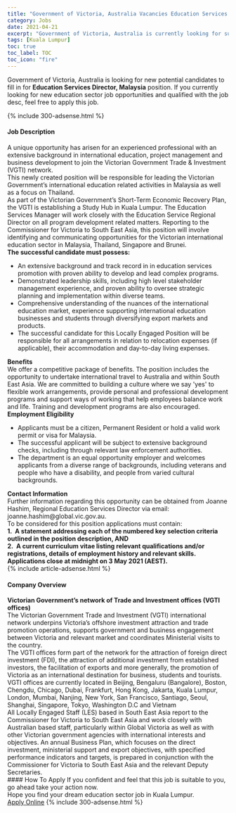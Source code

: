 ```yaml
---
title: "Government of Victoria, Australia Vacancies Education Services Director, Malaysia" 
category: Jobs 
date: 2021-04-21 
excerpt: "Government of Victoria, Australia is currently looking for suitable person to fill in the Education Services Director, Malaysia which positioned at Kuala Lumpur" 
tags: [Kuala Lumpur] 
toc: true 
toc_label: TOC 
toc_icon: "fire" 
--- 
```


<p>Government of Victoria, Australia is looking for new potential candidates to fill in for <b>Education Services Director, Malaysia</b> position. If you currently looking for new education sector job opportunities and qualified with the job desc, feel free to apply this job.
</p>{% include 300-adsense.html %} 
<div><div><h4>Job Description</h4></div><div><div><span><div><div><div>A unique opportunity has arisen for an experienced professional with an extensive background in international education, project management and business development to join the Victorian Government Trade &amp; Investment (VGTI) network.</div><div>This newly created position will be responsible for leading the Victorian Government&#8217;s international education related activities in Malaysia as well as a focus on Thailand.&#160;</div><div>As part of the Victorian Government&#8217;s Short-Term Economic Recovery Plan, the VGTI is establishing a Study Hub in Kuala Lumpur. The Education Services Manager will work closely with the Education Service Regional Director on all program development related matters. Reporting to the Commissioner for Victoria to South East Asia, this position will involve identifying and communicating opportunities for the Victorian international education sector in Malaysia, Thailand, Singapore and Brunei.&#160;</div><div><strong>The successful candidate must possess:</strong></div><ul><li>An extensive background and track record in in education services promotion with proven ability to develop and lead complex programs.</li><li>Demonstrated leadership skills, including high level stakeholder management experience, and proven ability to oversee strategic planning and implementation within diverse teams.</li><li>Comprehensive understanding of the nuances of the international education market, experience supporting international education businesses and students through diversifying export markets and products.</li><li>The successful candidate for this Locally Engaged Position will be responsible for all arrangements in relation to relocation expenses (if applicable), their accommodation and day-to-day living expenses.</li></ul><div><strong>Benefits</strong></div><div>We offer a competitive package of benefits. The position includes the opportunity to undertake international travel to Australia and within South East Asia. We are committed to building a culture where we say 'yes' to flexible work arrangements, provide personal and professional development programs and support ways of working that help employees balance work and life. Training and development programs are also encouraged.</div><div><strong>Employment Eligibility</strong></div><ul><li>Applicants must be a citizen, Permanent Resident or hold a valid work permit or visa for Malaysia.</li><li>The successful applicant will be subject to extensive background checks, including through relevant law enforcement authorities.</li><li>The department is an equal opportunity employer and welcomes applicants from a diverse range of backgrounds, including veterans and people who have a disability, and people from varied cultural backgrounds.</li></ul><div><strong>Contact Information</strong></div><div>Further information regarding this opportunity can be obtained from Joanne Hashim, Regional Education Services Director via email: joanne.hashim@global.vic.gov.au.</div><div>To be considered for this position applications must contain:<br><strong>1.&#160; A statement addressing each of the numbered key selection criteria outlined in the position description, AND<br>2.&#160; A current curriculum vitae listing relevant qualifications and/or registrations, details of employment history and relevant skills.</strong></div></div><div><strong>Applications close at midnight on 3 May 2021 (AEST).&#160;</strong></div></div></span></div></div></div> 
{% include article-adsense.html %} 
<div><div><h4>Company Overview</h4></div><div><div><span><div><div>
<div>
<strong>Victorian Government&#8217;s network of Trade and Investment offices (VGTI offices)</strong></div>
<div>
		The Victorian Government Trade and Investment (VGTI) international network underpins Victoria&#8217;s offshore investment attraction and trade promotion operations, supports government and business engagement between Victoria and relevant market and coordinates Ministerial visits to the country.</div>
<div>
		The VGTI offices form part of the network for the attraction of foreign direct investment (FDI), the attraction of additional investment from established investors, the facilitation of exports and more generally, the promotion of Victoria as an international destination for business, students and tourists. VGTI offices are currently located in Beijing, Bengaluru (Bangalore), Boston, Chengdu, Chicago, Dubai, Frankfurt, Hong Kong, Jakarta, Kuala Lumpur, London, Mumbai, Nanjing, New York, San Francisco, Santiago, Seoul, Shanghai, Singapore, Tokyo, Washington D.C and Vietnam</div>
<div>
		All Locally Engaged Staff (LES) based in South East Asia report to the Commissioner for Victoria to South East Asia and work closely with Australian based staff, particularly within Global Victoria as well as with other Victorian government agencies with international interests and objectives. An annual Business Plan, which focuses on the direct investment, ministerial support and export objectives, with specified performance indicators and targets, is prepared in conjunction with the Commissioner for Victoria to South East Asia and the relevant Deputy Secretaries.</div>
</div></div></span></div></div></div> 
#### How To Apply 
If you confident and feel that this job is suitable to you, go ahead take your action now. <br/> 
Hope you find your dream education sector job in Kuala Lumpur. <br/> 
<a href="https://www.jobstreet.com.my/en/job/education-services-director-malaysia-4543543?jobId=jobstreet-my-job-4543543" class="btn btn--info" target="_blank" rel="nofollow noopenner">Apply Online</a> 
{% include 300-adsense.html %} 
